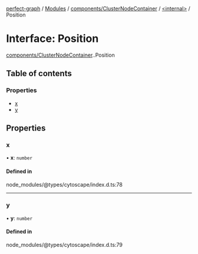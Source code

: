 [perfect-graph](../README.md) / [Modules](../modules.md) / [components/ClusterNodeContainer](../modules/components_ClusterNodeContainer.md) / [<internal\>](../modules/components_ClusterNodeContainer._internal_.md) / Position

# Interface: Position

[components/ClusterNodeContainer](../modules/components_ClusterNodeContainer.md).[<internal>](../modules/components_ClusterNodeContainer._internal_.md).Position

## Table of contents

### Properties

- [x](components_ClusterNodeContainer._internal_.Position.md#x)
- [y](components_ClusterNodeContainer._internal_.Position.md#y)

## Properties

### x

• **x**: `number`

#### Defined in

node_modules/@types/cytoscape/index.d.ts:78

___

### y

• **y**: `number`

#### Defined in

node_modules/@types/cytoscape/index.d.ts:79

